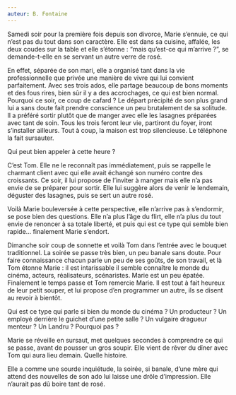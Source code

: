 ```yaml
---
auteur: B. Fontaine
---
```




Samedi soir pour la première fois depuis son divorce, Marie s’ennuie, ce qui n’est pas du tout dans son caractère. Elle est dans sa cuisine, affalée, les deux coudes sur la table et elle s’étonne : “mais qu’est-ce qui m’arrive ?”, se demande-t-elle en se servant un autre verre de rosé.

En effet, séparée de son mari, elle a organisé tant dans la vie professionnelle que privée une manière de vivre qui lui convient parfaitement. Avec ses trois ados, elle partage beaucoup de bons moments et des fous rires, bien sûr il y a des accrochages, ce qui est bien normal. Pourquoi ce soir, ce coup de cafard ? Le départ précipité de son plus grand lui a sans doute fait prendre conscience un peu brutalement de sa solitude. Il a préféré sortir plutôt que de manger avec elle les lasagnes préparées avec tant de soin. Tous les trois feront leur vie, partiront du foyer, iront s’installer ailleurs. Tout à coup, la maison est trop silencieuse. Le téléphone la fait sursauter.

Qui peut bien appeler à cette heure ?

C’est Tom. Elle ne le reconnaît pas immédiatement, puis se rappelle le charmant client avec qui elle avait échangé son numéro contre des croissants. Ce soir, il lui propose de l’inviter à manger mais elle n’a pas envie de se préparer pour sortir. Elle lui suggère alors de venir le lendemain, déguster des lasagnes, puis se sert un autre rosé.

Voilà Marie bouleversée à cette perspective, elle n’arrive pas à s’endormir, se pose bien des questions. Elle n’a plus l’âge du flirt, elle n’a plus du tout envie de renoncer à sa totale liberté, et puis qui est ce type qui semble bien rapide… finalement Marie s’endort.

Dimanche soir coup de sonnette et voilà Tom dans l’entrée avec le bouquet traditionnel. La soirée se passe très bien, un peu banale sans doute. Pour faire connaissance chacun parle un peu de ses goûts, de son travail, et là Tom étonne Marie : il est intarissable il semble connaître le monde du cinéma, acteurs, réalisateurs, scénaristes. Marie est un peu épatée. Finalement le temps passe et Tom remercie Marie. Il est tout à fait heureux de leur petit souper, et lui propose d’en programmer un autre, ils se disent au revoir à bientôt.

Qui est ce type qui parle si bien du monde du cinéma ? Un producteur ? Un employé derrière le guichet d’une petite salle ? Un vulgaire dragueur menteur ? Un Landru ? Pourquoi pas ?

Marie se réveille en sursaut, met quelques secondes à comprendre ce qui se passe, avant de pousser un gros soupir. Elle vient de rêver du dîner avec Tom qui aura lieu demain. Quelle histoire.

Elle a comme une sourde inquiétude, la soirée, si banale, d’une mère qui attend des nouvelles de son ado lui laisse une drôle d’impression. Elle n’aurait pas dû boire tant de rosé.

